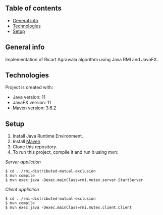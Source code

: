 ## Table of contents
* [General info](#general-info)
* [Technologies](#technologies)
* [Setup](#setup)

## General info
Implementation of Ricart Agrawala algorithm using Java RMI and JavaFX.
	
## Technologies
Project is created with:
* Java version: 11
* JavaFX version: 11
* Maven version: 3.6.2
	
## Setup
1. Install Java Runtime Environment.
2. Install [Maven](https://maven.apache.org/install.html)
3. Clone this repository.
4. To run this project, compile it and run it using mvn:

*Server appliction*
```
$ cd ../rmi-distributed-mutual-exclusion
$ mvn compile
$ mvn exec:java -Dexec.mainClass=rmi.mutex.server.StartServer
```

*Client appliction*
```
$ cd ../rmi-distributed-mutual-exclusion
$ mvn compile
$ mvn exec:java -Dexec.mainClass=rmi.mutex.client.Client
```
